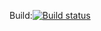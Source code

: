 Build:[![Build status](https://ci.appveyor.com/api/projects/status/m46qdo22qbu62hbu/branch/master?svg=true)](https://ci.appveyor.com/project/xielongjiang/security/branch/master)
